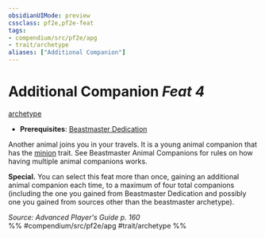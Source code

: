 ```yaml
---
obsidianUIMode: preview
cssclass: pf2e,pf2e-feat
tags:
- compendium/src/pf2e/apg
- trait/archetype
aliases: ["Additional Companion"]
---
```

# Additional Companion  *Feat 4*  
[archetype](archetype.md "Archetype Feat Trait")  

- **Prerequisites**: [Beastmaster Dedication](beastmaster-dedication-apg.md)

Another animal joins you in your travels. It is a young animal companion that has the [minion](minion.md "Minion Creature Trait") trait. See Beastmaster Animal Companions for rules on how having multiple animal companions works.

**Special.** You can select this feat more than once, gaining an additional animal companion each time, to a maximum of four total companions (including the one you gained from Beastmaster Dedication and possibly one you gained from sources other than the beastmaster archetype).

*Source: Advanced Player's Guide p. 160*  
%% #compendium/src/pf2e/apg #trait/archetype %%